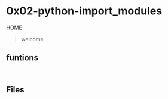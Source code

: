 # 0x02-python-import_modules
[HOME]
> welcome
<!-- Links -->
[HOME]:../README.md


## funtions

```python
```
```C
```
## Files
